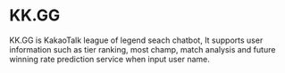 # KK.GG
KK.GG is KakaoTalk league of legend seach chatbot, It supports user information such as tier ranking, most champ, match analysis and future winning rate prediction service when input user name.
